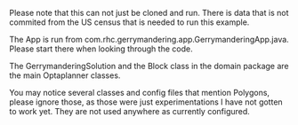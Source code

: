 Please note that this can not just be cloned and run.  There is data that is not commited from the US census that is needed to run this example.

The App is run from com.rhc.gerrymandering.app.GerrymanderingApp.java.  Please start there when looking through the code. 

The GerrymanderingSolution and the Block class in the domain package are the main Optaplanner classes.  

You may notice several classes and config files that mention Polygons, please ignore those, as those were just experimentations I have not gotten to work yet.  They are not used anywhere as currently configured.
